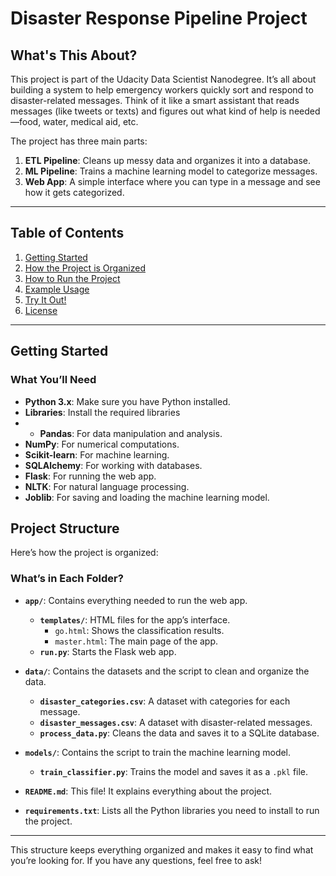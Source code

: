 # Disaster Response Pipeline Project

## What's This About?
This project is part of the Udacity Data Scientist Nanodegree. It’s all about building a system to help emergency workers quickly sort and respond to disaster-related messages. Think of it like a smart assistant that reads messages (like tweets or texts) and figures out what kind of help is needed—food, water, medical aid, etc.

The project has three main parts:
1. **ETL Pipeline**: Cleans up messy data and organizes it into a database.
2. **ML Pipeline**: Trains a machine learning model to categorize messages.
3. **Web App**: A simple interface where you can type in a message and see how it gets categorized.

---

## Table of Contents
1. [Getting Started](#getting-started)
2. [How the Project is Organized](#how-the-project-is-organized)
3. [How to Run the Project](#how-to-run-the-project)
4. [Example Usage](#example-usage)
5. [Try It Out!](#try-it-out)
6. [License](#license)

---

## Getting Started
### What You’ll Need
- **Python 3.x**: Make sure you have Python installed.
- **Libraries**: Install the required libraries
-   - **Pandas**: For data manipulation and analysis.
   - **NumPy**: For numerical computations.
   - **Scikit-learn**: For machine learning.
   - **SQLAlchemy**: For working with databases.
   - **Flask**: For running the web app.
   - **NLTK**: For natural language processing.
   - **Joblib**: For saving and loading the machine learning model.
  

## Project Structure

Here’s how the project is organized:

### What’s in Each Folder?
- **`app/`**: Contains everything needed to run the web app.
  - **`templates/`**: HTML files for the app’s interface.
    - `go.html`: Shows the classification results.
    - `master.html`: The main page of the app.
  - **`run.py`**: Starts the Flask web app.

- **`data/`**: Contains the datasets and the script to clean and organize the data.
  - **`disaster_categories.csv`**: A dataset with categories for each message.
  - **`disaster_messages.csv`**: A dataset with disaster-related messages.
  - **`process_data.py`**: Cleans the data and saves it to a SQLite database.

- **`models/`**: Contains the script to train the machine learning model.
  - **`train_classifier.py`**: Trains the model and saves it as a `.pkl` file.

- **`README.md`**: This file! It explains everything about the project.

- **`requirements.txt`**: Lists all the Python libraries you need to install to run the project.

---

This structure keeps everything organized and makes it easy to find what you’re looking for. If you have any questions, feel free to ask!


